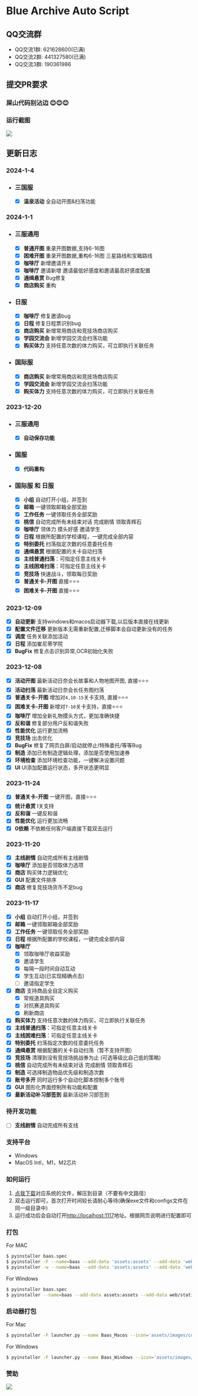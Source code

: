 # Blue Archive Auto Script

## QQ交流群
- QQ交流1群: 621628600(已满)
- QQ交流2群: 441327580(已满)
- QQ交流3群: 190361986

## 提交PR要求

### 屎山代码别沾边 😊😊😊

### 运行截图

![](docs/homepage.png)

## 更新日志

### 2024-1-4
- ### 三国服
  - [x] **温泉活动** 全自动开图&扫荡功能


### 2024-1-1

- ### 三服通用
  - [x] **普通开图** 重录开图数据,支持6-16图
  - [x] **困难开图** 重录开图数据,重构6-16图 三星路线和宝箱路线
  - [x] **咖啡厅** 新增邀请开关
  - [x] **咖啡厅** 邀请新增 邀请最低好感度和邀请最高好感度配置
  - [x] **通缉悬赏** Bug修复 
  - [x] **商店购买** 重构
- ### 日服
  - [x] **咖啡厅** 修复邀请bug
  - [x] **日程** 修复日程票识别bug
  - [x] **商店购买** 新增常用商店和竞技场商店购买
  - [x] **学园交流会** 新增学园交流会扫荡功能
  - [x] **购买体力** 支持任意次数的体力购买，可立即执行关联任务
- ### 国际服
  - [x] **商店购买** 新增常用商店和竞技场商店购买
  - [x] **学园交流会** 新增学园交流会扫荡功能
  - [x] **购买体力** 支持任意次数的体力购买，可立即执行关联任务

### 2023-12-20
- ### 三服通用
  - [x] **自动保存功能**
- ### 国服
    - [x] **代码重构**
- ### 国际服 和 日服
    - [x] **小组** 自动打开小组，并签到
    - [x] **邮箱** 一键领取邮箱全部奖励
    - [x] **工作任务** 一键领取任务全部奖励
    - [x] **桃信** 自动完成所有未结束对话 完成剧情 领取青辉石
    - [x] **咖啡厅** 领体力 摸头好感 邀请学生
    - [x] **日程** 根据所配置的学校课程，一键完成全部内容
    - [x] **特别委托** 扫荡指定次数的任意委托任务
    - [x] **通缉悬赏** 根据配置的关卡自动扫荡
    - [x] **主线普通扫荡**：可指定任意主线关卡
    - [x] **主线困难扫荡**：可指定任意主线关卡
    - [x] **竞技场** 快速战斗，领取每日奖励
    - [x] **普通关卡-开图** 直接⭐️⭐️⭐️
    - [x] **困难关卡-开图** 直接⭐️⭐️⭐️

### 2023-12-09

- [x] **自动更新** 支持windows和macos启动器下载,以后版本直接在线更新
- [x] **配置文件迁移** 更新版本无需重新配置,迁移脚本会自动更新没有的任务
- [x] **调度** 任务关联添加活动
- [x] **日程** 添加崔尼蒂学院
- [x] **BugFix** 修复点击识别异常,OCR初始化失败

### 2023-12-08

- [x] **活动开图** 最新活动日奈会长故事和人物地图开图, 直接⭐️⭐️⭐️
- [x] **活动扫荡** 最新活动日奈会长任务图扫荡
- [x] **普通关卡-开图** 增加对`4,10-15`关卡支持, 直接⭐️⭐️⭐️
- [x] **困难关卡-开图** 新增对`7-10`关卡支持，直接⭐️⭐️⭐️
- [x] **咖啡厅** 增加全新礼物摸头方式，更加准确快捷
- [x] **反和谐** 修复部分用户反和谐失败
- [x] **性能优化** 运行更加流畅
- [x] **竞技场** 出击优化
- [x] **BugFix** 修复了网页白屏/启动就停止/特殊委托/等等Bug
- [x] **制造** 添加已有制造逻辑处理，添加是否使用加速券
- [x] **环境检查** 添加环境检查功能，一键解决设置问题
- [x] **UI** UI添加配置运行状态，多开状态更明显

### 2023-11-24

- [x] **普通关卡-开图** 一键开图，直接⭐️⭐️⭐️
- [x] **统计悬赏** I关支持
- [x] **反和谐** 一键反和谐
- [x] **性能优化** 运行更加流畅
- [x] **0依赖** 不依赖任何客户端直接下载双击运行

### 2023-11-20

- [x] **主线剧情** 自动完成所有主线剧情
- [x] **咖啡厅** 添加是否领取体力选项
- [x] **商店** 购买体力逻辑优化
- [x] **GUI** 配置文件排序
- [x] **商店** 修复竞技场货币不足bug

### 2023-11-17

- [x] **小组** 自动打开小组，并签到
- [x] **邮箱** 一键领取邮箱全部奖励
- [x] **工作任务** 一键领取任务全部奖励
- [x] **日程** 根据所配置的学校课程，一键完成全部内容
- [x] **咖啡厅**
    - [x] 领取咖啡厅收益奖励
    - [x] 邀请学生
    - [x] 每隔一段时间自动互动
    - [x] 学生互动(已实现精确点击)
    - [ ] 邀请指定学生
- [x] **商店** 支持商品全自定义购买
    - [x] 常规道具购买
    - [x] 对抗赛道具购买
    - [x] 刷新商店
- [x] **购买体力** 支持任意次数的体力购买，可立即执行关联任务
- [x] **主线普通扫荡**：可指定任意主线关卡
- [x] **主线困难扫荡**：可指定任意主线关卡
- [x] **特别委托** 扫荡指定次数的任意委托任务
- [x] **通缉悬赏** 根据配置的关卡自动扫荡（暂不支持开图）
- [x] **竞技场** 清理到没有竞技场挑战券为止 (可选等级比自己低的策略)
- [x] **桃信** 自动完成所有未结束对话 完成剧情 领取青辉石
- [x] **制造** 可选择制造物品优先级和制造次数
- [x] **账号多开** 同时运行多个自动化脚本控制多个账号
- [x] **GUI** 图形化界面控制所有功能和配置
- [x] **最新活动补习部签到** 最新活动补习部签到

### 待开发功能

- [ ] **支线剧情** 自动完成所有支线

### 支持平台

- Windows
- MacOS Intl，M1，M2芯片

### 如何运行

1. [点我下载](https://github.com/baas-pro/baas/releases)对应系统的文件，解压到目录（不要有中文路径）
2. 双击运行即可，首次打开时间较长请耐心等待(确保exe文件和configs文件在同一级目录中)
3. 运行成功后会自动打开[http://localhost:1117](http://localhost:1117)地址。根据网页说明进行配置即可

### 打包

For MAC

```bash
$ pyinstaller baas.spec
$ pyinstaller -F --name=baas --add-data 'assets:assets' --add-data 'web/static:web/static' --add-data 'web/templates:web/templates' --icon='assets/images/ba.ico' main.py
$ pyinstaller -w --name=baas --add-data 'assets:assets' --add-data 'web/static:web/static' --add-data 'web/templates:web/templates' --icon='assets/images/ba.icns' main.py
```

For Windows

```bash
$ pyinstaller baas.spec
$ pyinstaller --name=baas --add-data assets:assets --add-data web/static:web/static --add-data web/templates:web/templates --icon=assets/images/ba.ico main.py
```

### 启动器打包

For Mac

```bash
$ pyinstaller -F launcher.py --name Baas_Macos --icon='assets/images/common/ba.icns'
```

For Windows

```bash
$ pyinstaller -F launcher.py --name Baas_Windows --icon='assets/images/common/ba.ico'
```

### 赞助

![](docs/sponsor.jpg)